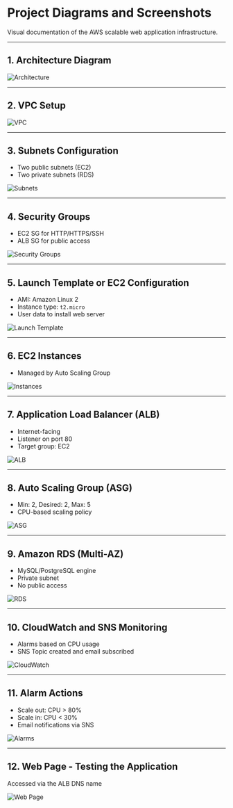# Project Diagrams and Screenshots

Visual documentation of the AWS scalable web application infrastructure.

---

## 1. Architecture Diagram

![Architecture](./aws-images/Diagram.png)

---

## 2. VPC Setup

![VPC](./aws-images/VPC.png)

---

## 3. Subnets Configuration

- Two public subnets (EC2)
- Two private subnets (RDS)

![Subnets](./aws-images/Subnets.png)

---

## 4. Security Groups

- EC2 SG for HTTP/HTTPS/SSH
- ALB SG for public access

![Security Groups](./aws-images/SecurityGroup.png)

---

## 5. Launch Template or EC2 Configuration

- AMI: Amazon Linux 2
- Instance type: `t2.micro`
- User data to install web server

![Launch Template](./aws-images/LuanchTemplate.png)

---

## 6. EC2 Instances

- Managed by Auto Scaling Group

![Instances](./aws-images/Instances.png)

---

## 7. Application Load Balancer (ALB)

- Internet-facing
- Listener on port 80
- Target group: EC2

![ALB](./aws-images/LoadBalancer.png)

---

## 8. Auto Scaling Group (ASG)

- Min: 2, Desired: 2, Max: 5
- CPU-based scaling policy

![ASG](./aws-images/AutoScalingGroups.png)

---

## 9. Amazon RDS (Multi-AZ)

- MySQL/PostgreSQL engine
- Private subnet
- No public access

![RDS](./aws-images/RDS-DB.png)

---

## 10. CloudWatch and SNS Monitoring

- Alarms based on CPU usage
- SNS Topic created and email subscribed

![CloudWatch](./aws-images/Cloudwatch.png)

---

## 11. Alarm Actions

- Scale out: CPU > 80%
- Scale in: CPU < 30%
- Email notifications via SNS

![Alarms](./aws-images/SNS.png)

---

## 12. Web Page - Testing the Application

Accessed via the ALB DNS name

![Web Page](./aws-images/WebPage.png)

